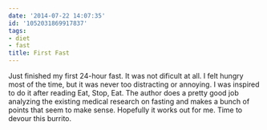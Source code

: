 ```yaml
---
date: '2014-07-22 14:07:35'
id: '1052031869917837'
tags:
- diet
- fast
title: First Fast
---
```


Just finished my first 24-hour fast. It was not dificult at all. I felt hungry most of the time, but it was never too distracting or annoying. I was inspired to do it after reading Eat, Stop, Eat. The author does a pretty good job analyzing the existing medical research on fasting and makes a bunch of points that seem to make sense. Hopefully it works out for me. Time to devour this burrito.
